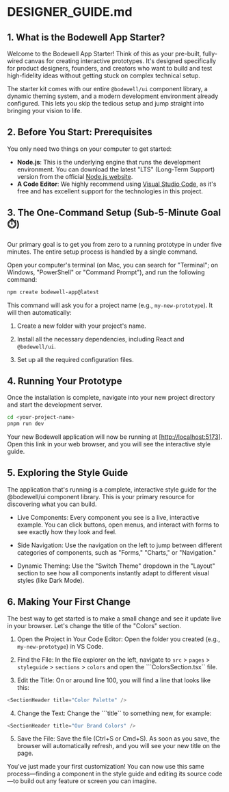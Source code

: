 # DESIGNER_GUIDE.md

## 1. What is the Bodewell App Starter?

Welcome to the Bodewell App Starter! Think of this as your pre-built, fully-wired canvas for creating interactive prototypes. It's designed specifically for product designers, founders, and creators who want to build and test high-fidelity ideas without getting stuck on complex technical setup.

The starter kit comes with our entire `@bodewell/ui` component library, a dynamic theming system, and a modern development environment already configured. This lets you skip the tedious setup and jump straight into bringing your vision to life.

## 2. Before You Start: Prerequisites

You only need two things on your computer to get started:

* **Node.js**: This is the underlying engine that runs the development environment. You can download the latest "LTS" (Long-Term Support) version from the official [Node.js website](https://nodejs.org/).
* **A Code Editor**: We highly recommend using [Visual Studio Code](https://code.visualstudio.com/), as it's free and has excellent support for the technologies in this project.

## 3. The One-Command Setup (Sub-5-Minute Goal ⏱️)

Our primary goal is to get you from zero to a running prototype in under five minutes. The entire setup process is handled by a single command.

Open your computer's terminal (on Mac, you can search for "Terminal"; on Windows, "PowerShell" or "Command Prompt"), and run the following command:

```bash
npm create bodewell-app@latest
```

This command will ask you for a project name (e.g., ```my-new-prototype```). It will then automatically:

1. Create a new folder with your project's name.

2. Install all the necessary dependencies, including React and ```@bodewell/ui```.

3. Set up all the required configuration files.

## 4. Running Your Prototype
Once the installation is complete, navigate into your new project directory and start the development server.

```Bash
cd <your-project-name>
pnpm run dev
```

Your new Bodewell application will now be running at [[http://localhost:5173](http://localhost:5173)]. Open this link in your web browser, and you will see the interactive style guide.

## 5. Exploring the Style Guide
The application that's running is a complete, interactive style guide for the @bodewell/ui component library. This is your primary resource for discovering what you can build.

* Live Components: Every component you see is a live, interactive example. You can click buttons, open menus, and interact with forms to see exactly how they look and feel.

* Side Navigation: Use the navigation on the left to jump between different categories of components, such as "Forms," "Charts," or "Navigation."

* Dynamic Theming: Use the "Switch Theme" dropdown in the "Layout" section to see how all components instantly adapt to different visual styles (like Dark Mode).

## 6. Making Your First Change
The best way to get started is to make a small change and see it update live in your browser. Let's change the title of the "Colors" section.

1. Open the Project in Your Code Editor: Open the folder you created (e.g., ```my-new-prototype```) in VS Code.

2. Find the File: In the file explorer on the left, navigate to ```src``` > ```pages``` > ```styleguide``` > ```sections``` > ```colors``` and open the ```ColorsSection.tsx`` file.

3. Edit the Title: On or around line 100, you will find a line that looks like this:

```Typescript
<SectionHeader title="Color Palette" />
```

4. Change the Text: Change the ```title`` to something new, for example:

```Typescript
<SectionHeader title="Our Brand Colors" />
```

5. Save the File: Save the file (Ctrl+S or Cmd+S). As soon as you save, the browser will automatically refresh, and you will see your new title on the page.

You've just made your first customization! You can now use this same process—finding a component in the style guide and editing its source code—to build out any feature or screen you can imagine.